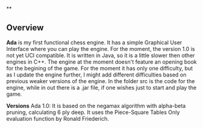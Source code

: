 ﻿


**

## Overview

**Ada** is my first functional chess engine. It has a simple Graphical User Interface where you can play the engine. For the moment, the version 1.0 is not yet UCI compatible. It is written in Java, so it is a little slower then other engines in C++. The engine at the moment doesn't feature an opening book for the begining of the game. For the moment it has only one difficulty, but as I update the engine further, I might add different difficulties based on previous weaker versions of the engine.
In the folder src is the code for the engine, while in out there is a .jar file, if one wishes just to start and play the game.

**Versions**
Ada 1.0: It is based on the negamax algorithm with alpha-beta pruning, calculating 6 ply deep. It uses the Piece-Square Tables Only evaluation function by Ronald Friederich.

